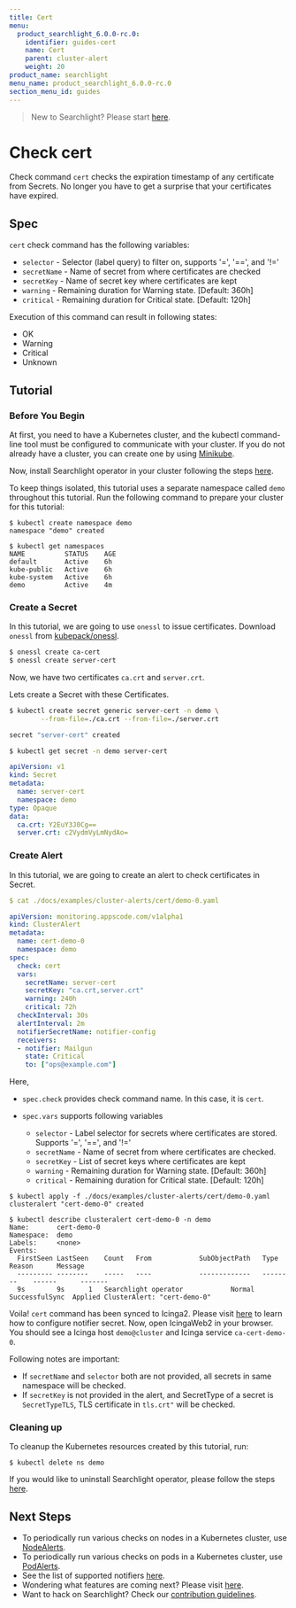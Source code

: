 ```yaml
---
title: Cert
menu:
  product_searchlight_6.0.0-rc.0:
    identifier: guides-cert
    name: Cert
    parent: cluster-alert
    weight: 20
product_name: searchlight
menu_name: product_searchlight_6.0.0-rc.0
section_menu_id: guides
---
```


> New to Searchlight? Please start [here](/docs/concepts/README.md).

# Check cert

Check command `cert` checks the expiration timestamp of any certificate from Secrets. No longer you have to get a surprise that your certificates have expired.

## Spec
`cert` check command has the following variables:

- `selector` - Selector (label query) to filter on, supports '=', '==', and '!='
- `secretName` - Name of secret from where certificates are checked
- `secretKey` - Name of secret key where certificates are kept
- `warning` - Remaining duration for Warning state. [Default: 360h]
- `critical` - Remaining duration for Critical state. [Default: 120h]

Execution of this command can result in following states:

- OK
- Warning
- Critical
- Unknown


## Tutorial

### Before You Begin
At first, you need to have a Kubernetes cluster, and the kubectl command-line tool must be configured to communicate with your cluster. If you do not already have a cluster, you can create one by using [Minikube](https://github.com/kubernetes/minikube).

Now, install Searchlight operator in your cluster following the steps [here](/docs/setup/install.md).

To keep things isolated, this tutorial uses a separate namespace called `demo` throughout this tutorial. Run the following command to prepare your cluster for this tutorial:

```console
$ kubectl create namespace demo
namespace "demo" created

$ kubectl get namespaces
NAME          STATUS    AGE
default       Active    6h
kube-public   Active    6h
kube-system   Active    6h
demo          Active    4m
```

### Create a Secret

In this tutorial, we are going to use `onessl` to issue certificates. Download `onessl` from [kubepack/onessl](https://github.com/kubepack/onessl/releases).

```bash
$ onessl create ca-cert
$ onessl create server-cert
```

Now, we have two certificates `ca.crt` and `server.crt`.

Lets create a Secret with these Certificates.

```bash
$ kubectl create secret generic server-cert -n demo \
        --from-file=./ca.crt --from-file=./server.crt

secret "server-cert" created
```

```bash
$ kubectl get secret -n demo server-cert
```

```yaml
apiVersion: v1
kind: Secret
metadata:
  name: server-cert
  namespace: demo
type: Opaque
data:
  ca.crt: Y2EuY3J0Cg==
  server.crt: c2VydmVyLmNydAo=
```

### Create Alert
In this tutorial, we are going to create an alert to check certificates in Secret.

```yaml
$ cat ./docs/examples/cluster-alerts/cert/demo-0.yaml

apiVersion: monitoring.appscode.com/v1alpha1
kind: ClusterAlert
metadata:
  name: cert-demo-0
  namespace: demo
spec:
  check: cert
  vars:
    secretName: server-cert
    secretKey: "ca.crt,server.crt"
    warning: 240h
    critical: 72h
  checkInterval: 30s
  alertInterval: 2m
  notifierSecretName: notifier-config
  receivers:
  - notifier: Mailgun
    state: Critical
    to: ["ops@example.com"]
```

Here,

- `spec.check` provides check command name. In this case, it is `cert`.
- `spec.vars` supports following variables

    - `selector` - Label selector for secrets where certificates are stored. Supports '=', '==', and '!='
    - `secretName` - Name of secret from where certificates are checked.
    - `secretKey` - List of secret keys where certificates are kept
    - `warning` - Remaining duration for Warning state. [Default: 360h]
    - `critical` - Remaining duration for Critical state. [Default: 120h]

```console
$ kubectl apply -f ./docs/examples/cluster-alerts/cert/demo-0.yaml
clusteralert "cert-demo-0" created

$ kubectl describe clusteralert cert-demo-0 -n demo
Name:		cert-demo-0
Namespace:	demo
Labels:		<none>
Events:
  FirstSeen	LastSeen	Count	From			SubObjectPath	Type		Reason		Message
  ---------	--------	-----	----			-------------	--------	------		-------
  9s		9s		1	Searchlight operator			Normal		SuccessfulSync	Applied ClusterAlert: "cert-demo-0"
```

Voila! `cert` command has been synced to Icinga2. Please visit [here](/docs/guides/notifiers.md) to learn how to configure notifier secret. Now, open IcingaWeb2 in your browser. You should see a Icinga host `demo@cluster` and Icinga service `ca-cert-demo-0`.

Following notes are important:

- If `secretName` and `selector` both are not provided, all secrets in same namespace will be checked.
- If `secretKey` is not provided in the alert, and SecretType of a secret is `SecretTypeTLS`, TLS certificate in `tls.crt"` will be checked.

### Cleaning up
To cleanup the Kubernetes resources created by this tutorial, run:

```console
$ kubectl delete ns demo
```

If you would like to uninstall Searchlight operator, please follow the steps [here](/docs/setup/uninstall.md).


## Next Steps
 - To periodically run various checks on nodes in a Kubernetes cluster, use [NodeAlerts](/docs/concepts/alert-types/node-alert.md).
 - To periodically run various checks on pods in a Kubernetes cluster, use [PodAlerts](/docs/concepts/alert-types/pod-alert.md).
 - See the list of supported notifiers [here](/docs/guides/notifiers.md).
 - Wondering what features are coming next? Please visit [here](/docs/roadmap.md).
 - Want to hack on Searchlight? Check our [contribution guidelines](/docs/CONTRIBUTING.md).
